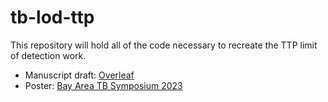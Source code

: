 # tb-lod-ttp
This repository will hold all of the code necessary to recreate the TTP limit of detection work. 

+ Manuscript draft: [Overleaf](https://www.overleaf.com/read/jjvcrwhgcgzz)
+ Poster: [Bay Area TB Symposium 2023](https://www.overleaf.com/read/zkstnbsxpnhw)
